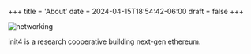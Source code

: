 +++
title = 'About'
date = 2024-04-15T18:54:42-06:00
draft = false
+++

![networking](/networking.png)

init4 is a research cooperative building next-gen ethereum.
